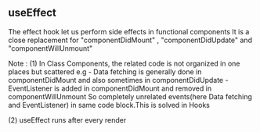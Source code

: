 useEffect
----------
The effect hook let us perform side effects in functional components
It is a close replacement for "componentDidMount" , "componentDidUpdate" and "componentWillUnmount"

Note : 
(1) In Class Components, the related code is not organized in one places but scattered
e.g - Data fetching is generally done in componentDidMount and also sometimes in componentDidUpdate
    - EventListener is added in componentDidMount and removed in componentWillUnmount
So completely unrelated events(here Data fetching and EventListener) in same code block.This is solved in Hooks

(2) useEffect runs after every render





